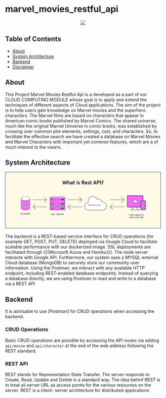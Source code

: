 # marvel_movies_restful_api
<p align="center">
  <img src="https://cdn.shopify.com/s/files/1/1140/8354/articles/header_8bac5658-b4d6-49cb-9ccc-5be5042679b7_1600x.jpg?v=1616651617" />
</p>

## Table of Contents
- [About](#about)
- [System Architecture](#system-architecture)
- [Backend](#backend)
 - [Disclaimer](#disclaimer)

## About
This Project Marvel Movies Restful Api is a developed as a part of our CLOUD COMPUTING MODULE whose goal is to apply and extend the techniques of different aspects of Cloud applications. The aim of the project is to help users gain knowledge on Marvel movies and the superhero characters. The Marvel films are based on characters that appear in American comic books published by Marvel Comics. The shared universe, much like the original Marvel Universe in comic books, was established by crossing over common plot elements, settings, cast, and characters. So, to fecilitate the effective search we have created a database on Marvel Movies and Marvel Characters with important yet common features, which are a of much interest to the viewrs.

## System Architecture
<p align="center">
  <img src="https://raw.githubusercontent.com/Codecademy/articles/0b631b51723fbb3cc652ef5f009082aa71916e63/images/rest_api.svg" />
</p>
The backend is a REST-based service interface for CRUD operations (for example GET, POST, PUT, DELETE) deployed via Google Cloud to facilitate scalable performance with our dockerized image. SSL deployments are facilitated through {{{Microsoft Azure and Heroku}}}. The node server interacts with Google API. Furthermore, our system uses a MYSQL external Cloud database (MongoDB) to securely store our community user information. 
Using the Postman, we  interact with any available HTTP endpoint, including REST-enabled database endpoints. Instead of querying a database directly, we are using Postman to read and write to a database via a REST API

## Backend
It is advisable to use [Postman] for CRUD operations when accessing the backend.
### CRUD Operations
Basic CRUD operations are possible by accessing the API routes via adding ``api/movie`` and ``api/character`` at the end of the web address following the REST standard.
### REST API 
REST stands for Representation State Transfer. 
The server responds to Create, Read, Update and Delete in a standard way.
The idea behinf REST is to treat all server URL as access points for the various resourses on the server.
REST is a client- server architecture for distributed applications

